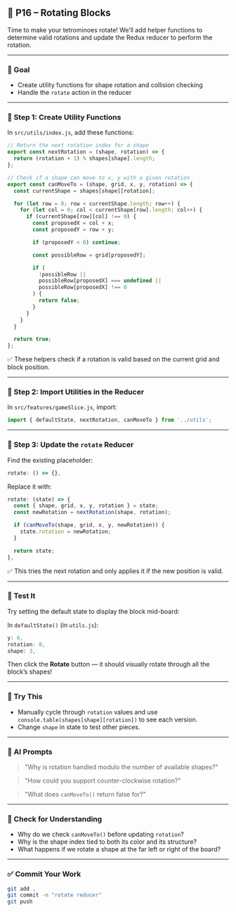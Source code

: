 ## 🔄 P16 – Rotating Blocks

Time to make your tetrominoes rotate! We’ll add helper functions to determine valid rotations and update the Redux reducer to perform the rotation.

---

### 🎯 Goal

- Create utility functions for shape rotation and collision checking
- Handle the `rotate` action in the reducer

---

### 🧩 Step 1: Create Utility Functions

In `src/utils/index.js`, add these functions:

```js
// Return the next rotation index for a shape
export const nextRotation = (shape, rotation) => {
  return (rotation + 1) % shapes[shape].length;
};

// Check if a shape can move to x, y with a given rotation
export const canMoveTo = (shape, grid, x, y, rotation) => {
  const currentShape = shapes[shape][rotation];

  for (let row = 0; row < currentShape.length; row++) {
    for (let col = 0; col < currentShape[row].length; col++) {
      if (currentShape[row][col] !== 0) {
        const proposedX = col + x;
        const proposedY = row + y;

        if (proposedY < 0) continue;

        const possibleRow = grid[proposedY];

        if (
          !possibleRow ||
          possibleRow[proposedX] === undefined ||
          possibleRow[proposedX] !== 0
        ) {
          return false;
        }
      }
    }
  }

  return true;
};
```

✅ These helpers check if a rotation is valid based on the current grid and block position.

---

### 🧩 Step 2: Import Utilities in the Reducer

In `src/features/gameSlice.js`, import:

```js
import { defaultState, nextRotation, canMoveTo } from '../utils';
```

---

### 🧩 Step 3: Update the `rotate` Reducer

Find the existing placeholder:

```js
rotate: () => {},
```

Replace it with:

```js
rotate: (state) => {
  const { shape, grid, x, y, rotation } = state;
  const newRotation = nextRotation(shape, rotation);

  if (canMoveTo(shape, grid, x, y, newRotation)) {
    state.rotation = newRotation;
  }

  return state;
},
```

✅ This tries the next rotation and only applies it if the new position is valid.

---

### 🧪 Test It

Try setting the default state to display the block mid-board:

In `defaultState()` (in `utils.js`):

```js
y: 6,
rotation: 0,
shape: 3,
```

Then click the **Rotate** button — it should visually rotate through all the block’s shapes!

---

### 💬 Try This

- Manually cycle through `rotation` values and use `console.table(shapes[shape][rotation])` to see each version.
- Change `shape` in state to test other pieces.

---

### 🤖 AI Prompts

> "Why is rotation handled modulo the number of available shapes?"

> "How could you support counter-clockwise rotation?"

> "What does `canMoveTo()` return false for?"

---

### 🧠 Check for Understanding

- Why do we check `canMoveTo()` before updating `rotation`?
- Why is the shape index tied to both its color and its structure?
- What happens if we rotate a shape at the far left or right of the board?

---

### ✅ Commit Your Work

```bash
git add .
git commit -m "rotate reducer"
git push
```
